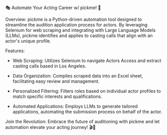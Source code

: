 🎭 Automate Your Acting Career w/ pickme! 🌟

Overview: pickme is a Python-driven automation tool designed to streamline the audition application process for actors. By leveraging Selenium for web scraping and integrating with Large Language Models (LLMs), pickme identifies and applies to casting calls that align with an actor's unique profile.

Features:
- Web Scraping: Utilizes Selenium to navigate Actors Access and extract casting calls based in Los Angeles.​

- Data Organization: Compiles scraped data into an Excel sheet, facilitating easy review and management.​

- Personalized Filtering: Filters roles based on individual actor profiles to match specific interests and qualifications.​

- Automated Applications: Employs LLMs to generate tailored applications, automating the submission process on behalf of the actor.

Join the Revolution: Embrace the future of auditioning with pickme and let automation elevate your acting journey! 🎬🚀
